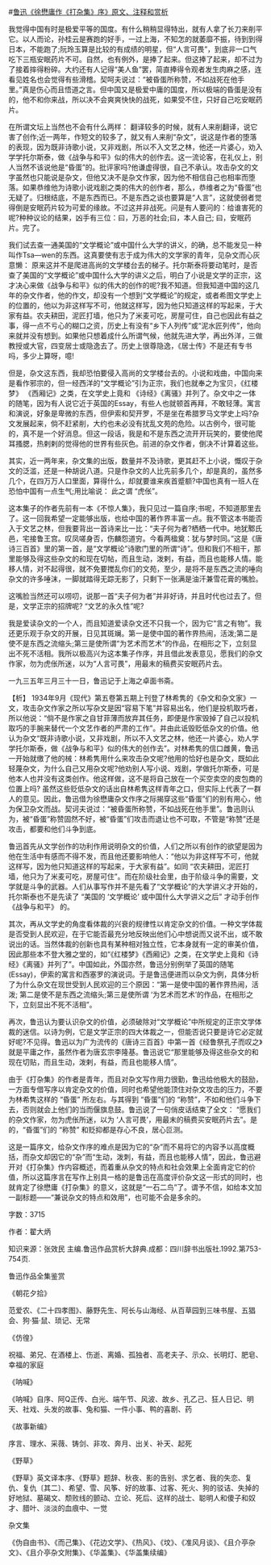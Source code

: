 #[鲁迅《徐懋庸作《打杂集》序》原文、注释和赏析](https://www.vrrw.net/wx/9779.html)

我觉得中国有时是极爱平等的国度。有什么稍稍显得特出，就有人拿了长刀来削平它。以人而论，孙桂云是赛跑的好手，一过上海，不知怎的就萎靡不振，待到到得日本，不能跑了;阮玲玉算是比较的有成绩的明星，但“人言可畏”，到底非一口气吃下三瓶安眠药片不可。自然，也有例外，是捧了起来。但这捧了起来，却不过为了接着摔得粉碎。大约还有人记得“美人鱼”罢，简直捧得令观者发生肉麻之感，连看见姓名也会觉得有些滑稽。契呵夫说过：“被昏蛋所称赞，不如战死在他手里。”真是伤心而且悟道之言。但中国又是极爱中庸的国度，所以极端的昏蛋是没有的，他不和你来战，所以决不会爽爽快快的战死，如果受不住，只好自己吃安眠药片。

在所谓文坛上当然也不会有什么两样： 翻译较多的时候，就有人来削翻译，说它害了创作;近一两年，作短文的较多了，就又有人来削“杂文”，说这是作者的堕落的表现，因为既非诗歌小说，又非戏剧，所以不入文艺之林，他还一片婆心，劝入学学托尔斯泰，做《战争与和平》似的伟大的创作去。这一流论客，在礼仪上，别人当然不该说他是“昏蛋”的。批评家吗?他谦虚得很，自己不承认。攻击杂文的文字虽然也只能说是杂文，但他又决不是杂文作家，因为他不相信自己也相率而堕落。如果恭维他为诗歌小说戏剧之类的伟大的创作者，那么，恭维者之为“昏蛋”也无疑了。归根结底，不是东西而已。不是东西之谈也要算是“人言”，这就使弱者觉得倒是安眠药片较为可爱的缘故。不过这并非战死。问是有人要问的：给谁害死的呢?种种议论的结果，凶手有三位：曰，万恶的社会;曰，本人自己; 曰，安眠药片。完了。

我们试去查一通美国的“文学概论”或中国什么大学的讲义，的确，总不能发见一种叫作Tsa—wen的东西。这真要使有志于成为伟大的文学家的青年，见杂文而心灰意懒： 原来这并不是爬进高尚的文学楼台去的梯子。托尔斯泰将要动笔时，是否查了美国的“文学概论”或中国什么大学的讲义之后，明白了小说是文学的正宗，这才决心来做《战争与和平》似的伟大的创作的呢?我不知道。但我知道中国的这几年的杂文作者，他的作文，却没有一个想到“文学概论”的规定，或者希图文学史上的位置的，他以为非这样写不可，他就这样写，因为他只知道这样的写起来，于大家有益。农夫耕田，泥匠打墙，他只为了米麦可吃，房屋可住，自己也因此有益之事，得一点不亏心的糊口之资，历史上有没有“乡下人列传”或“泥水匠列传”，他向来就并没有想到。如果他只想着成什么所谓气候，他就先进大学，再出外洋，三做教授或大官，四变居士或隐逸去了。历史上很尊隐逸，《居士传》不是还有专书吗，多少上算呀，噫!

但是，杂文这东西，我却恐怕要侵入高尚的文学楼台去的。小说和戏曲，中国向来是看作邪宗的，但一经西洋的“文学概论”引为正宗，我们也就奉之为宝贝，《红楼梦》 《西厢记》之类，在文学史上竟和 《诗经》《离骚》并列了。杂文中之一体的随笔，因为有人说它近于英国的Essay，有些人也就顿首再拜，不敢轻薄。寓言和演说，好象是卑微的东西，但伊索和契开罗，不是坐在希腊罗马文学史上吗?杂文发展起来，倘不赶紧削，大约也未必没有扰乱文苑的危险。以古例今，很可能的，真不是一个好消息。但这一段话，我是和不是东西之流开开玩笑的，要使他爬耳搔腮，热剌剌的觉得他的世界有些灰色。前进的杂文作者，倒决不计算着这些。

其实，近一两年来，杂文集的出版，数量并不及诗歌，更其赶不上小说，慨叹于杂文的泛滥，还是一种胡说八道。只是作杂文的人比先前多几个，却是真的，虽然多几个，在四万万人口里面，算得什么，却就要谁来疾首蹙额?中国也真有一班人在恐怕中国有一点生气;用比喻说： 此之谓 “虎伥”。

这本集子的作者先前有一本《不惊人集》，我只见过一篇自序;书呢，不知道那里去了。这一回我希望一定能够出版，也给中国的著作界丰富一点。我不管这本书能否入于文艺之林，但我要背出一首诗来比一比：“夫子何为者?栖栖一代中。地犹鄹氏邑，宅接鲁王宫。叹凤嗟身否，伤麟怨道穷。今看两楹奠：犹与梦时同。”这是《唐诗三百首》里的第一首，是“文学概论”诗歌门里的所谓“诗”。但和我们不相干，那里能够及得这些杂文的和现在切帖，而且生动，泼剌，有益，而且也能移人情。能移人情，对不起得很，就不免要搅乱你们的文苑，至少，是将不是东西之流的唾向杂文的许多唾沫，一脚就踏得无踪无影了，只剩下一张满是油汗兼雪花膏的嘴脸。

这嘴脸当然还可以唠叨，说那一首“夫子何为者”并非好诗，并且时代也过去了。但是，文学正宗的招牌呢? “文艺的永久性”呢?

我是爱读杂文的一个人，而且知道爱读杂文还不只我一个，因为它“言之有物”。我还更乐观于杂文的开展，日见其斑斓。第一是使中国的著作界热闹，活泼;第二是使不是东西之流缩头;第三是使所谓“为艺术而艺术”的作品，在相形之下，立刻显出不死不活相。我所以极高兴为这本集子作序，并且借此发表意见，愿我们的杂文作家，勿为虎伥所迷，以为“人言可畏”，用最末的稿费买安眠药片去。

一九三五年三月三十一日，鲁迅记于上海之卓面书斋。



【析】 1934年9月《现代》第五卷第五期上刊登了林希隽的《杂文和杂文家》一文，攻击杂文作家之所以写杂文是因“容易下笔”并容易出名，他们是投机取巧者，所以他说：“倘不是作家之自甘菲薄而放弃其任务，即便是作家毁掉了自己以投机取巧的手腕来替代一个文艺作者的严肃的工作”。并由此诋毁贬低杂文的价值。他认为杂文“既非诗歌小说，又非戏剧，所以不入文艺之林，他还一片婆心，劝人学学托尔斯泰，做《战争与和平》似的伟大的创作去”。对林希隽的信口雌黄，鲁迅一开始就缴了他的械：林希隽用什么来攻击杂文呢?他用的恰好也是杂文，既如此轻蔑杂文，为什么自己又用杂文呢?他劝别人写小说、戏剧，学做托尔斯泰，可是他本人也并没有这类创作。他这样做，这不是将自己放在一个买空卖空的皮包商的位置上吗? 虽然这些贬低杂文的话出自林希隽这样青年之口，但实际上代表了一群人的意见。因此，鲁迅借为徐懋庸杂文作序之际揭穿这些“昏蛋”们的别有用心，他为保卫杂文而战。契诃夫说过：“被昏蛋所称赞，不如战死在他手里”。鲁迅则认为，被“昏蛋”称赞固然不好，被“昏蛋”们攻击而退让也不可取，不管是“称赞”还是攻击，都要和他们斗争到底。

鲁迅首先从文学创作的功利作用说明杂文的价值，人们之所以有创作的欲望是因为他在生活中有感而不得不发，而且他还要影响他人：“他以为非这样写不可，他就这样写，因为他只知道这样的写起来，于大家有益”。如同 “农夫耕田，泥匠打墙，他只为了米麦可吃，房屋可住”。而在阶级社会里，由于阶级斗争的需要，文学就是斗争的武器。人们从事写作并不是先看了“文学概论”的大学讲义才开始的，托尔斯泰也不是先读了 “美国的 ‘文学概论’ 或中国什么大学讲义之后” 才动手创作 《战争与和平》 的。

其次，再从文学史的角度看体裁的兴衰的规律性以肯定杂文的价值。一种文学体裁是否受到人民欢迎，在于它能否最充分地反映出他们心中想说而又说不出，或不敢说出的话。当然体裁的创新也具有某种相对独立性，它本身就有一定的审美价值，因此那些本不登大雅之堂的，如“《红楼梦》《西厢记》之类，在文学史上竟和《诗经》《离骚》并列了”。中国如此，外国亦然，鲁迅分别例举了英国的随笔(Essay)，伊索的寓言和西塞罗的演说词。于是鲁迅便进而以杂文为例，具体分析了为什么杂文在现世受到人民欢迎的三个原因：“第一是使中国的著作界热闹，活泼; 第二是使不是东西之流缩头;第三是使所谓 ‘为艺术而艺术’的作品，在相形之下，立刻显出不死不活相”。

再次，鲁迅认为要认识杂文的价值，必须破除对“文学概论”中所规定的正宗文学体裁的迷信。以诗为例，它是文学正宗的四大体裁之一，但能否说只要是诗它必定就好呢?不见得。鲁迅以为广为流传的《唐诗三百首》中第一首《经鲁祭孔子而叹之》就是平庸之作，虽然作者为唐玄宗李隆基。鲁迅说它“那里能够及得这些杂文的和现在切贴，而且生动，泼剌，有益，而且也能移人情”。

由于《打杂集》的作者是青年，而且对杂文写作用力很勤，鲁迅给他极大的鼓励，一方面专借写序以肯定杂文的价值，同时也希望他能顶住对杂文攻击的压力，不要为林希隽这样的 “昏蛋” 所左右。与其得到 “昏蛋”们的 “称赞”，不如和他们斗争下去，否则就会上他们的当而偃旗息鼓。鲁迅说了一句俏皮话结束了全文： “愿我们的杂文作家，勿为虎伥所迷，以为 ‘人言可畏’，用最末的稿费买安眠药片去”。是的，“昏蛋”们的 “称赞” 和贬抑都是存心不良，居心叵测。

这是一篇序文，给杂文作序的难点是因为它的“杂”而不易将它的内容予以高度概括，而杂文却因它的“杂”而“生动，泼刺，有益，而且也能移人情”，因此，鲁迅避开对《打杂集》作内容概述，而着重从杂文的特点和社会效果上全面肯定它的价值，所以这篇序言在写作上别具一格的是鲁迅在高度评价杂文这一形式的同时，也就肯定了徐懋庸《打杂集》的意义，这就是“一石二鸟”了。谓予不信，如给本文加一副标题——“兼说杂文的特点和效用”，也可能不会是多余的。

字数：3715

作者：翟大炳

知识来源：张效民 主编.鲁迅作品赏析大辞典.成都：四川辞书出版社.1992.第753-754页.

鲁迅作品全集鉴赏

《朝花夕拾》

范爱农、《二十四孝图》、藤野先生、阿长与山海经、从百草园到三味书屋、五猖会、狗·猫·鼠、琐记、无常

《仿徨》

祝福、弟兄、在酒楼上、伤逝、离婚、孤独者、高老夫子、示众、长明灯、肥皂、幸福的家庭

《呐喊》

《呐喊》自序、阿Q正传、白光、端午节、风波、故乡、孔乙己、狂人日记、明天、社戏、头发的故事、兔和猫、一件小事、鸭的喜剧、药

《故事新编》

序言、理水、采薇、铸剑、非攻、奔月、出关、补天、起死

《野草》

《野草》英文译本序、《野草》题辞、秋夜、影的告别、求乞者、我的失恋、复仇、复仇〔其二〕、希望、雪、风筝、好的故事、过客、死火、狗的驳诘、失掉的好地狱、墓碣文、颓败线的颤动、立论、死后、这样的战士、聪明人和傻子和奴才、腊叶、淡淡的血痕中、一觉

杂文集

《伪自由书》、《而己集》、《花边文学》、《热风》、《坟》、《准风月谈》、《且介亭杂文》、《且介亭杂文附集》、《华盖集》、《华盖集续编》

